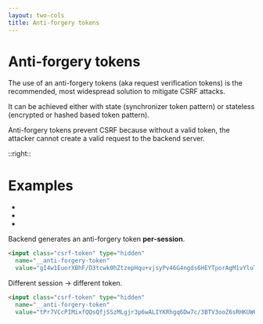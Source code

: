 ```yaml
---
layout: two-cols
title: Anti-forgery tokens
---
```

<h1>Anti-forgery tokens</h1>

<Transform scale="0.95">

The use of an anti-forgery tokens (aka request verification tokens) is the recommended, most widespread solution to mitigate CSRF attacks.

It can be achieved either with state (synchronizer token pattern) or stateless (encrypted or hashed based token pattern).

Anti-forgery tokens prevent CSRF because without a valid token, the attacker cannot create a valid request to the backend server.

<Citation
  citeHref="https://owasp.org/www-community/Anti_CRSF_Tokens_ASP-NET"
  citeText="Anti CSRF Tokens ASP.NET">
  <template v-slot:quote>
    <p slot="quote">
      The standard frequency of token generation is per-session, so make sure your sessions have a reasonable/configurable time-out. It is possible to issue new tokens on a per-request basis. However, the added protection may be insignificant.
    </p>
  </template>
</Citation>

</Transform>

::right::

<h1>Examples</h1>

<Transform scale="0.95">

- <Anchor href="https://github.com/hapijs/crumb" text="crumb (Hapi)" alt="crumb" />
- <Anchor href="https://github.com/fastify/csrf-protection" text="csrf-protection (Fastify)" alt="csrf-protection" />
- <Anchor href="https://github.com/ring-clojure/ring-anti-forgery" text="ring-anti-forgery (Ring)" alt="ring-anti-forgery" />

Backend generates an anti-forgery token **per-session**.

```html
<input class="csrf-token" type="hidden"
  name="__anti-forgery-token"
  value="gI4w1EuorXBhF/D3tcwk0hZtzepHqu+vjsyPv46G4ngds6HEYTporAgM1vYluTUFmDOOUMJHI9TWqtAu">
```

Different session → different token.

```html
<input class="csrf-token" type="hidden"
  name="__anti-forgery-token"
  value="tPr7VCcPIMixfQQsQfjSSzMLgjr3p6wALIYKRhgq6Dw7c/3BTV3ooZ6sRHKUW6LrYxlA8JmjOzWiYtNA">
```

</Transform>

<!--
Anti-CSRF tokens prevent CSRF attacks by requiring the existence of a secret, unique, and unpredictable token on all destructive changes. These tokens can be set for an entire user session, rotated on a regular basis, or be created uniquely for each request.

CSRF tokens should be:

1. Unique per user session
2. Secret
3. Unpredictable (large random value generated by a secure method)
-->
